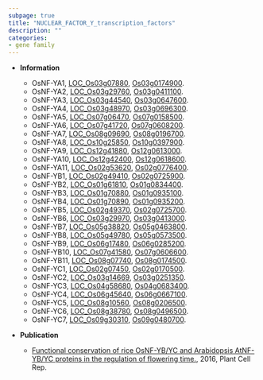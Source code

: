 ```yaml
---
subpage: true
title: "NUCLEAR_FACTOR_Y_transcription_factors"
description: ""
categories:
- gene family
---
```


* **Information**  
    + OsNF-YA1, [LOC_Os03g07880](http://rice.plantbiology.msu.edu/cgi-bin/ORF_infopage.cgi?orf=LOC_Os03g07880), [Os03g0174900](http://rapdb.dna.affrc.go.jp/viewer/gbrowse_details/irgsp1?name=Os03g0174900).
    + OsNF-YA2, [LOC_Os03g29760](http://rice.plantbiology.msu.edu/cgi-bin/ORF_infopage.cgi?orf=LOC_Os03g29760), [Os03g0411100](http://rapdb.dna.affrc.go.jp/viewer/gbrowse_details/irgsp1?name=Os03g0411100).
    + OsNF-YA3, [LOC_Os03g44540](http://rice.plantbiology.msu.edu/cgi-bin/ORF_infopage.cgi?orf=LOC_Os03g44540), [Os03g0647600](http://rapdb.dna.affrc.go.jp/viewer/gbrowse_details/irgsp1?name=Os03g0647600).
    + OsNF-YA4, [LOC_Os03g48970](http://rice.plantbiology.msu.edu/cgi-bin/ORF_infopage.cgi?orf=LOC_Os03g48970), [Os03g0696300](http://rapdb.dna.affrc.go.jp/viewer/gbrowse_details/irgsp1?name=Os03g0696300).
    + OsNF-YA5, [LOC_Os07g06470](http://rice.plantbiology.msu.edu/cgi-bin/ORF_infopage.cgi?orf=LOC_Os07g06470), [Os07g0158500](http://rapdb.dna.affrc.go.jp/viewer/gbrowse_details/irgsp1?name=Os07g0158500).
    + OsNF-YA6, [LOC_Os07g41720](http://rice.plantbiology.msu.edu/cgi-bin/ORF_infopage.cgi?orf=LOC_Os07g41720), [Os07g0608200](http://rapdb.dna.affrc.go.jp/viewer/gbrowse_details/irgsp1?name=Os07g0608200).
    + OsNF-YA7, [LOC_Os08g09690](http://rice.plantbiology.msu.edu/cgi-bin/ORF_infopage.cgi?orf=LOC_Os08g09690), [Os08g0196700](http://rapdb.dna.affrc.go.jp/viewer/gbrowse_details/irgsp1?name=Os08g0196700).
    + OsNF-YA8, [LOC_Os10g25850](http://rice.plantbiology.msu.edu/cgi-bin/ORF_infopage.cgi?orf=LOC_Os10g25850), [Os10g0397900](http://rapdb.dna.affrc.go.jp/viewer/gbrowse_details/irgsp1?name=Os10g0397900).
    + OsNF-YA9, [LOC_Os12g41880](http://rice.plantbiology.msu.edu/cgi-bin/ORF_infopage.cgi?orf=LOC_Os12g41880), [Os12g0613000](http://rapdb.dna.affrc.go.jp/viewer/gbrowse_details/irgsp1?name=Os12g0613000).
    + OsNF-YA10, [LOC_Os12g42400](http://rice.plantbiology.msu.edu/cgi-bin/ORF_infopage.cgi?orf=LOC_Os12g42400), [Os12g0618600](http://rapdb.dna.affrc.go.jp/viewer/gbrowse_details/irgsp1?name=Os12g0618600).
    + OsNF-YA11, [LOC_Os02g53620](http://rice.plantbiology.msu.edu/cgi-bin/ORF_infopage.cgi?orf=LOC_Os02g53620), [Os02g0776400](http://rapdb.dna.affrc.go.jp/viewer/gbrowse_details/irgsp1?name=Os02g0776400).
    + OsNF-YB1, [LOC_Os02g49410](http://rice.plantbiology.msu.edu/cgi-bin/ORF_infopage.cgi?orf=LOC_Os02g49410), [Os02g0725900](http://rapdb.dna.affrc.go.jp/viewer/gbrowse_details/irgsp1?name=Os02g0725900).
    + OsNF-YB2, [LOC_Os01g61810](http://rice.plantbiology.msu.edu/cgi-bin/ORF_infopage.cgi?orf=LOC_Os01g61810), [Os01g0834400](http://rapdb.dna.affrc.go.jp/viewer/gbrowse_details/irgsp1?name=Os01g0834400).
    + OsNF-YB3, [LOC_Os01g70880](http://rice.plantbiology.msu.edu/cgi-bin/ORF_infopage.cgi?orf=LOC_Os01g70880), [Os01g0935100](http://rapdb.dna.affrc.go.jp/viewer/gbrowse_details/irgsp1?name=Os01g0935100).
    + OsNF-YB4, [LOC_Os01g70890](http://rice.plantbiology.msu.edu/cgi-bin/ORF_infopage.cgi?orf=LOC_Os01g70890), [Os01g0935200](http://rapdb.dna.affrc.go.jp/viewer/gbrowse_details/irgsp1?name=Os01g0935200).
    + OsNF-YB5, [LOC_Os02g49370](http://rice.plantbiology.msu.edu/cgi-bin/ORF_infopage.cgi?orf=LOC_Os02g49370), [Os02g0725700](http://rapdb.dna.affrc.go.jp/viewer/gbrowse_details/irgsp1?name=Os02g0725700).
    + OsNF-YB6, [LOC_Os03g29970](http://rice.plantbiology.msu.edu/cgi-bin/ORF_infopage.cgi?orf=LOC_Os03g29970), [Os03g0413000](http://rapdb.dna.affrc.go.jp/viewer/gbrowse_details/irgsp1?name=Os03g0413000).
    + OsNF-YB7, [LOC_Os05g38820](http://rice.plantbiology.msu.edu/cgi-bin/ORF_infopage.cgi?orf=LOC_Os05g38820), [Os05g0463800](http://rapdb.dna.affrc.go.jp/viewer/gbrowse_details/irgsp1?name=Os05g0463800).
    + OsNF-YB8, [LOC_Os05g49780](http://rice.plantbiology.msu.edu/cgi-bin/ORF_infopage.cgi?orf=LOC_Os05g49780), [Os05g0573500](http://rapdb.dna.affrc.go.jp/viewer/gbrowse_details/irgsp1?name=Os05g0573500).
    + OsNF-YB9, [LOC_Os06g17480](http://rice.plantbiology.msu.edu/cgi-bin/ORF_infopage.cgi?orf=LOC_Os06g17480), [Os06g0285200](http://rapdb.dna.affrc.go.jp/viewer/gbrowse_details/irgsp1?name=Os06g0285200).
    + OsNF-YB10, [LOC_Os07g41580](http://rice.plantbiology.msu.edu/cgi-bin/ORF_infopage.cgi?orf=LOC_Os07g41580), [Os07g0606600](http://rapdb.dna.affrc.go.jp/viewer/gbrowse_details/irgsp1?name=Os07g0606600).
    + OsNF-YB11, [LOC_Os08g07740](http://rice.plantbiology.msu.edu/cgi-bin/ORF_infopage.cgi?orf=LOC_Os08g07740), [Os08g0174500](http://rapdb.dna.affrc.go.jp/viewer/gbrowse_details/irgsp1?name=Os08g0174500).
    + OsNF-YC1, [LOC_Os02g07450](http://rice.plantbiology.msu.edu/cgi-bin/ORF_infopage.cgi?orf=LOC_Os02g07450), [Os02g0170500](http://rapdb.dna.affrc.go.jp/viewer/gbrowse_details/irgsp1?name=Os02g0170500).
    + OsNF-YC2, [LOC_Os03g14669](http://rice.plantbiology.msu.edu/cgi-bin/ORF_infopage.cgi?orf=LOC_Os03g14669), [Os03g0251350](http://rapdb.dna.affrc.go.jp/viewer/gbrowse_details/irgsp1?name=Os03g0251350).
    + OsNF-YC3, [LOC_Os04g58680](http://rice.plantbiology.msu.edu/cgi-bin/ORF_infopage.cgi?orf=LOC_Os04g58680), [Os04g0683400](http://rapdb.dna.affrc.go.jp/viewer/gbrowse_details/irgsp1?name=Os04g0683400).
    + OsNF-YC4, [LOC_Os06g45640](http://rice.plantbiology.msu.edu/cgi-bin/ORF_infopage.cgi?orf=LOC_Os06g45640), [Os06g0667100](http://rapdb.dna.affrc.go.jp/viewer/gbrowse_details/irgsp1?name=Os06g0667100).
    + OsNF-YC5, [LOC_Os08g10560](http://rice.plantbiology.msu.edu/cgi-bin/ORF_infopage.cgi?orf=LOC_Os08g10560), [Os08g0206500](http://rapdb.dna.affrc.go.jp/viewer/gbrowse_details/irgsp1?name=Os08g0206500).
    + OsNF-YC6, [LOC_Os08g38780](http://rice.plantbiology.msu.edu/cgi-bin/ORF_infopage.cgi?orf=LOC_Os08g38780), [Os08g0496500](http://rapdb.dna.affrc.go.jp/viewer/gbrowse_details/irgsp1?name=Os08g0496500).
    + OsNF-YC7, [LOC_Os09g30310](http://rice.plantbiology.msu.edu/cgi-bin/ORF_infopage.cgi?orf=LOC_Os09g30310), [Os09g0480700](http://rapdb.dna.affrc.go.jp/viewer/gbrowse_details/irgsp1?name=Os09g0480700).

* **Publication**  
    + [Functional conservation of rice OsNF-YB/YC and Arabidopsis AtNF-YB/YC proteins in the regulation of flowering time.](http://www.ncbi.nlm.nih.gov/pubmed?term=Functional+conservation+of+rice+OsNF-YB/YC+and+Arabidopsis+AtNF-YB/YC+proteins+in+the+regulation+of+flowering+time.%5BTitle%5D), 2016, Plant Cell Rep.


